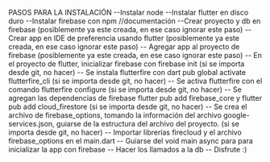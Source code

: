 PASOS PARA LA INSTALACIÓN
--Instalar node
--Instalar flutter en disco duro
--Instalar firebase con npm //documentación
--Crear proyecto y db en firebase (posiblemente ya este creada, en ese caso ignorar este paso)
--Crear app en IDE de preferencia usando flutter (posiblemente ya este creada, en ese caso ignorar este paso)
-- Agregar app al proyecto de firebase (posiblemente ya este creada, en ese caso ignorar este paso)
-- En el proyecto de flutter, inicializar firebase con firebase init (si se importa desde git, no hacer)
-- Se instala flutterfire con dart pub global activate flutterfire_cli (si se importa desde git, no hacer)
-- Se activa flutterfire con el comando flutterfire configure (si se importa desde git, no hacer)
-- Se agregan las dependencias de firebase flutter pub add firebase_core y flutter pub add cloud_firestore (si se importa desde git, no hacer)
-- Se crea el archivo de firebase_options, tomando la información del archivo google-services.json, guiarse de la estructura del archivo del proyecto. (si se importa desde git, no hacer)
-- Importar librerías firecloud y el archivo firebase_options en el main.dart
-- Guiarse del void main async para para inicializar la app con firebase
-- Hacer los llamados a la db
-- Disfrute :)
